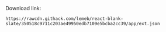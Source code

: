 Download link:

```
https://rawcdn.githack.com/lemeb/react-blank-slate/350518c9711c203ae49950edb7109e5bcba2cc39/app/ext.json
```

